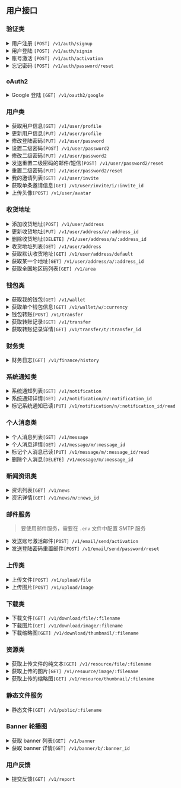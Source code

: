 ## 用户接口

### 验证类

<details><summary>用户注册 <code>[POST] /v1/auth/signup</code></summary>
<p>

请求参数

| 参数        | 类型     | 说明                                                                      | 必选 |
| ----------- | -------- | ------------------------------------------------------------------------- | ---- |
| username    | `string` | 通过用户名来注册, username, email, phone 三选一                           |      |
| email       | `string` | 通过邮箱来注册, username, email, phone 三选一                             |      |
| phone       | `string` | 通过手机来注册, username, email, phone 三选一, 目前手机注册无法发送验证码 |      |
| password    | `string` | 账号密码                                                                  | \*   |
| invite_code | `string` | 邀请码                                                                    |      |

</p>

</details>

<details><summary>用户登陆 <code>[POST] /v1/auth/signin</code></summary>
<p>

| 参数     | 类型     | 说明                                     | 必选 |
| -------- | -------- | ---------------------------------------- | ---- |
| account  | `string` | 用户账号, username/email/phone 中的一个  | \*   |
| password | `string` | 账号密码                                 | \*   |
| code     | `string` | TODO: 手机验证码, 手机可以通过验证码登陆 |      |

</p>

</details>

<details><summary>账号激活 <code>[POST] /v1/auth/activation</code></summary>
<p>

| 参数 | 类型     | 说明                                        | 必选 |
| ---- | -------- | ------------------------------------------- | ---- |
| code | `string` | 激活码，激活码来自服务器发到的邮箱/手机短信 | \*   |

</p>

</details>

<details><summary>忘记密码 <code>[POST] /v1/auth/password/reset</code></summary>
<p>

| 参数         | 类型     | 说明                                        | 必选 |
| ------------ | -------- | ------------------------------------------- | ---- |
| code         | `string` | 重置码，重置码来自服务器发到的邮箱/手机短信 | \*   |
| new_password | `string` | 新的密码                                    |      | \* |

</p>

</details>

### oAuth2

<details><summary>Google 登陆 <code>[GET] /v1/oauth2/google</code></summary>
<p>

前端跳转到这个 URL 进行 Google 授权登陆

</p>

</details>

### 用户类

<details><summary>获取用户信息<code>[GET] /v1/user/profile</code></summary>
<p>

获取用户的详细信息资料

</p>

</details>

<details><summary>更新用户信息<code>[PUT] /v1/user/profile</code></summary>
<p>

| 参数     | 说明         | 必选 |
| -------- | ------------ | ---- |
| nickname | 用户昵称     |      |
| gender   | 用户性别     |      |
| avatar   | 用户头像 URL |      |

</p>

</details>

<details><summary>修改登陆密码<code>[PUT] /v1/user/password</code></summary>
<p>

| 参数          | 类型     | 说明   | 必选 |
| ------------- | -------- | ------ | ---- |
| old_passworld | `string` | 旧密码 | \*   |
| new_password  | `string` | 新密码 | \*   |

</p>

</details>

<details><summary>设置二级密码<code>[POST] /v1/user/password2</code></summary>
<p>

| 参数             | 类型     | 说明         | 必选 |
| ---------------- | -------- | ------------ | ---- |
| password         | `string` | 二级密码     | \*   |
| password_confirm | `string` | 二级密码确认 | \*   |

</p>

</details>

<details><summary>修改二级密码<code>[PUT] /v1/user/password2</code></summary>
<p>

| 参数         | 类型     | 说明       | 必选 |
| ------------ | -------- | ---------- | ---- |
| old_password | `string` | 旧二级密码 | \*   |
| new_password | `string` | 新二级密码 | \*   |

</p>

</details>

<details><summary>发送重置二级密码的邮件/短信<code>[POST] /v1/user/password2/reset</code></summary>
<p>

如果用户有手机，则发送手机验证码，如果有邮箱，则发送邮件

</p>

</details>

<details><summary>重置二级密码<code>[PUT] /v1/user/password2/reset</code></summary>
<p>

| 参数         | 类型     | 说明             | 必选 |
| ------------ | -------- | ---------------- | ---- |
| code         | `string` | 二级密码的重置码 | \*   |
| new_password | `string` | 新二级密码       | \*   |

</p>

</details>

<details><summary>我的邀请列表<code>[GET] /v1/user/invite</code></summary>
<p>

获取我的邀请列表

</p>

</details>

<details><summary>获取单条邀请信息<code>[GET] /v1/user/invite/i/:invite_id</code></summary>
<p>

| 参数      | 类型     | 说明          | 必选 |
| --------- | -------- | ------------- | ---- |
| invite_id | `string` | 邀请数据的 ID | \*   |

</p>

</details>

<details><summary>上传头像<code>[POST] /v1/user/avatar</code></summary>
<p>

头像上传为 Form 表单

| 参数 | 类型   | 说明                                  | 必选 |
| ---- | ------ | ------------------------------------- | ---- |
| file | `file` | 要上传的头像图片，仅支持 jpg/jpeg/png | \*   |

</p>

</details>

### 收货地址

<details><summary>添加收货地址<code>[POST] /v1/user/address</code></summary>
<p>

| 参数          | 类型     | 说明                       | 必选 |
| ------------- | -------- | -------------------------- | ---- |
| name          | `string` | 收件人                     | \*   |
| phone         | `string` | 收件人手机号               | \*   |
| province_code | `string` | 省份代码，6 位数           | \*   |
| city_code     | `string` | 城市代码，6 位数           | \*   |
| area_code     | `string` | 县城代码，6 位数           | \*   |
| address       | `string` | 详细地址，具体的街道门牌号 | \*   |
| is_default    | `bool`   | 是否设置为默认地址         | \*   |

</p>

</details>

<details><summary>更新收货地址<code>[PUT] /v1/user/address/a/:address_id</code></summary>
<p>

| 参数          | 类型     | 说明                       | 必选 |
| ------------- | -------- | -------------------------- | ---- |
| name          | `string` | 收件人                     |      |
| phone         | `string` | 收件人手机号               |      |
| province_code | `string` | 省份代码，6 位数           |      |
| city_code     | `string` | 城市代码，6 位数           |      |
| area_code     | `string` | 县城代码，6 位数           |      |
| address       | `string` | 详细地址，具体的街道门牌号 |      |
| is_default    | `bool`   | 是否设置为默认地址         |      |

</p>

</details>

<details><summary>删除收货地址<code>[DELETE] /v1/user/address/a/:address_id</code></summary>
<p>

删除收货地址

</p>

</details>

<details><summary>收货地址列表<code>[GET] /v1/user/address</code></summary>
<p>

获取我的收货地址列表

</p>

</details>

<details><summary>获取默认收货地址<code>[GET] /v1/user/address/default</code></summary>
<p>

获取我的默认收货地址

</p>

</details>

<details><summary>获取某一个地址<code>[GET] /v1/user/address/a/:address_id</code></summary>
<p>

获取某一个地址的详细信息

</p>

</details>

<details><summary>获取全国地区码列表<code>[GET] /v1/area</code></summary>
<p>

获取全国地区码列表

</p>

</details>

### 钱包类

<details><summary>获取我的钱包<code>[GET] /v1/wallet</code></summary>
<p>

获取我的钱包 Map.

</p>

</details>

<details><summary>获取单个钱包信息<code>[GET] /v1/wallet/w/:currency</code></summary>
<p>

获取指定一个钱包的详细信息.

</p>

</details>

<details><summary>钱包转账<code>[POST] /v1/transfer</code></summary>
<p>

需要在请求头设置 `X-Pay-Password`, 指定二级密码.

| 参数     | 类型     | 说明                    | 必选 |
| -------- | -------- | ----------------------- | ---- |
| currency | `string` | 钱包类型                | \*   |
| to       | `string` | 转账对象的用户纯数字 ID | \*   |
| amount   | `string` | 转账金额                | \*   |
| note     | `string` | 转账备注                |      |

</p>

</details>

<details><summary>获取转账记录<code>[GET] /v1/transfer</code></summary>
<p>

获取我的转账记录

</p>

</details>

<details><summary>获取转账记录详情<code>[GET] /v1/transfer/t/:transfer_id</code></summary>
<p>

获取某一条转账记录的详情

</p>

</details>

### 财务类

<details><summary>财务日志<code>[GET] /v1/finance/history</code></summary>
<p>

获取财务日志

</p>

</details>

### 系统通知类

<details><summary>系统通知列表<code>[GET] /v1/notification</code></summary>
<p>

获取系统通知列表

</p>

</details>

<details><summary>系统通知详情<code>[GET] /v1/notification/n/:notification_id</code></summary>
<p>

获取某个系统通知详情

</p>

</details>

<details><summary>标记系统通知已读<code>[PUT] /v1/notification/n/:notification_id/read</code></summary>
<p>

标记系统通知为已读

</p>

</details>

### 个人消息类

<details><summary>个人消息列表<code>[GET] /v1/message</code></summary>
<p>

获取我的消息列表

</p>

</details>

<details><summary>个人消息详情<code>[GET] /v1/message/m/:message_id</code></summary>
<p>

获取某个系统通知详情

</p>

</details>

<details><summary>标记个人消息已读<code>[PUT] /v1/message/m/:message_id/read</code></summary>
<p>

标记个人消息为已读

</p>

</details>

<details><summary>删除个人消息<code>[DELETE] /v1/message/m/:message_id</code></summary>
<p>

删除一条个人消息

</p>

</details>

### 新闻资讯类

<details><summary>资讯列表<code>[GET] /v1/news</code></summary>
<p>

获取资讯列表

</p>

</details>

<details><summary>资讯详情<code>[GET] /v1/news/n/:news_id</code></summary>
<p>

获取某个资讯详情

</p>

</details>

### 邮件服务

> 要使用邮件服务，需要在 `.env` 文件中配置 SMTP 服务

<details><summary>发送账号激活邮件<code>[POST] /v1/email/send/activation</code></summary>
<p>

发送账号激活邮件

| 参数 | 类型     | 说明             | 必选 |
| ---- | -------- | ---------------- | ---- |
| to   | `string` | 要激活的账号邮箱 | \*   |

</p>

</details>

<details><summary>发送登陆密码重置邮件<code>[POST] /v1/email/send/password/reset</code></summary>
<p>

发送账号激活邮件

| 参数 | 类型     | 说明             | 必选 |
| ---- | -------- | ---------------- | ---- |
| to   | `string` | 要激活的账号邮箱 | \*   |

</p>

</details>

### 上传类

<details><summary>上传文件<code>[POST] /v1/upload/file</code></summary>
<p>

Form 表单文件上传, 目前仅支持单个文件上传

| 参数 | 类型     | 说明         | 必选 |
| ---- | -------- | ------------ | ---- |
| file | `string` | 要上传的文件 | \*   |

</p>

</details>

<details><summary>上传图片<code>[POST] /v1/upload/image</code></summary>
<p>

Form 表单图片上传, 目前仅支持单张图片上传

| 参数 | 类型     | 说明         | 必选 |
| ---- | -------- | ------------ | ---- |
| file | `string` | 要上传的图片 | \*   |

</p>

</details>

### 下载类

<details><summary>下载文件<code>[GET] /v1/download/file/:filename</code></summary>
<p>

下载文件, `filename` 为上传时返回的字段

</p>

</details>

<details><summary>下载图片<code>[GET] /v1/download/image/:filename</code></summary>
<p>

下载图片, `filename` 为上传时返回的字段

</p>

</details>

<details><summary>下载缩略图<code>[GET] /v1/download/thumbnail/:filename</code></summary>
<p>

下载缩略图, `filename` 为上传时返回的字段

</p>

</details>

### 资源类

<details><summary>获取上传文件的纯文本<code>[GET] /v1/resource/file/:filename</code></summary>
<p>

获取上传文件的纯文本, `filename` 为上传时返回的字段

</p>

</details>

<details><summary>获取上传的图片<code>[GET] /v1/resource/image/:filename</code></summary>
<p>

获取上传的图片, `filename` 为上传时返回的字段

</p>

</details>

<details><summary>获取上传的缩略图<code>[GET] /v1/resource/thumbnail/:filename</code></summary>
<p>

获取上传的缩略图, `filename` 为上传时返回的字段

</p>

</details>

### 静态文件服务

<details><summary>静态文件<code>[GET] /v1/public/:filename</code></summary>

<p>

在 `public` 目录下的静态文件服务

</p>

</details>

### Banner 轮播图

<details><summary>获取 banner 列表<code>[GET] /v1/banner</code></summary>

<p>

获取 banner 列表

</p>

</details>

<details><summary>获取 banner 详情<code>[GET] /v1/banner/b/:banner_id</code></summary>

<p>

获取一条 banner 的详情

</p>

</details>

### 用户反馈

<details><summary>提交反馈<code>[GET] /v1/report</code></summary>

<p>

提交一条用户反馈

| 参数        | 类型       | 说明                                                                 | 必选 |
| ----------- | ---------- | -------------------------------------------------------------------- | ---- |
| title       | `string`   | 标题                                                                 | \*   |
| content     | `string`   | 内容                                                                 | \*   |
| type        | `string`   | 反馈的类型, 目前支持 `bug`/`feature`/`suggestion`/`other`            | \*   |
| screenshots | `[]string` | 反馈附带的截图，一个数组的图片路径，该路径是用图片上传接口得到的路径 |      |

</p>

</details>
